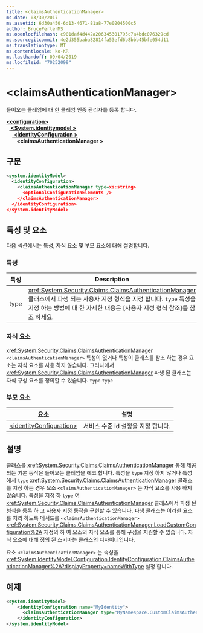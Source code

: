 ```yaml
---
title: <claimsAuthenticationManager>
ms.date: 03/30/2017
ms.assetid: 6d30a450-6d13-4671-81a8-77e0204500c5
author: BrucePerlerMS
ms.openlocfilehash: c901daf4d442a206345301795c7a4bdc076329cd
ms.sourcegitcommit: 4e2d355baba82814fa53efd6b8bbb45bfe054d11
ms.translationtype: MT
ms.contentlocale: ko-KR
ms.lasthandoff: 09/04/2019
ms.locfileid: "70252099"
---
```

# <a name="claimsauthenticationmanager"></a>\<claimsAuthenticationManager>
들어오는 클레임에 대 한 클레임 인증 관리자를 등록 합니다.  
  
[ **\<configuration>** ](../configuration-element.md)\
&nbsp;&nbsp;[ **\<System.identitymodel >** ](system-identitymodel.md)\
&nbsp;&nbsp;&nbsp;&nbsp;[ **\<identityConfiguration >** ](identityconfiguration.md)\
&nbsp;&nbsp;&nbsp;&nbsp;&nbsp;&nbsp; **\<claimsAuthenticationManager >**  
  
## <a name="syntax"></a>구문  
  
```xml  
<system.identityModel>  
  <identityConfiguration>  
    <claimsAuthenticationManager type=xs:string>  
      <optionalConfigurationElements />  
    </claimsAuthenticationManager>  
  </identityConfiguration>  
</system.identityModel>  
```  
  
## <a name="attributes-and-elements"></a>특성 및 요소  
 다음 섹션에서는 특성, 자식 요소 및 부모 요소에 대해 설명합니다.  
  
### <a name="attributes"></a>특성  
  
|특성|Description|  
|---------------|-----------------|  
|type|<xref:System.Security.Claims.ClaimsAuthenticationManager> 클래스에서 파생 되는 사용자 지정 형식을 지정 합니다. `type` 특성을 지정 하는 방법에 대 한 자세한 내용은 [사용자 지정 형식 참조]를 참조 하세요.|  
  
### <a name="child-elements"></a>자식 요소  
 <xref:System.Security.Claims.ClaimsAuthenticationManager> `<claimsAuthenticationManager>` 특성이 없거나 특성이 클래스를 참조 하는 경우 요소는 자식 요소를 사용 하지 않습니다. 그러나에서 <xref:System.Security.Claims.ClaimsAuthenticationManager> 파생 된 클래스는 자식 구성 요소를 정의할 수 있습니다. `type` `type`  
  
### <a name="parent-elements"></a>부모 요소  
  
|요소|설명|  
|-------------|-----------------|  
|[\<identityConfiguration>](identityconfiguration.md)|서비스 수준 id 설정을 지정 합니다.|  
  
## <a name="remarks"></a>설명  
 클래스를 <xref:System.Security.Claims.ClaimsAuthenticationManager> 통해 제공 되는 기본 동작은 들어오는 클레임을 에코 합니다. 특성을 `type` 지정 하지 않거나 특성에서 `type` <xref:System.Security.Claims.ClaimsAuthenticationManager> 클래스를 지정 하는 경우 요소 `<claimsAuthenticationManager>` 는 자식 요소를 사용 하지 않습니다. 특성을 지정 하 `type` 여 <xref:System.Security.Claims.ClaimsAuthenticationManager> 클래스에서 파생 된 형식을 등록 하 고 사용자 지정 동작을 구현할 수 있습니다. 파생 클래스는 이러한 요소를 처리 하도록 메서드를 `<claimsAuthenticationManager>` <xref:System.Security.Claims.ClaimsAuthenticationManager.LoadCustomConfiguration%2A> 재정의 하 여 요소의 자식 요소를 통해 구성을 지원할 수 있습니다. 자식 요소에 대해 정의 된 스키마는 클래스의 디자이너입니다.  
  
 요소 `<claimsAuthenticationManager>` 는 속성을 <xref:System.IdentityModel.Configuration.IdentityConfiguration.ClaimsAuthenticationManager%2A?displayProperty=nameWithType> 설정 합니다.  
  
## <a name="example"></a>예제  
  
```xml  
<system.identityModel>  
    <identityConfiguration name="MyIdentity">  
      <claimsAuthenticationManager type="MyNamespace.CustomClaimsAuthenticationManager, MyAssembly"/>          
    </identityConfiguration>  
</system.identityModel>  
```
